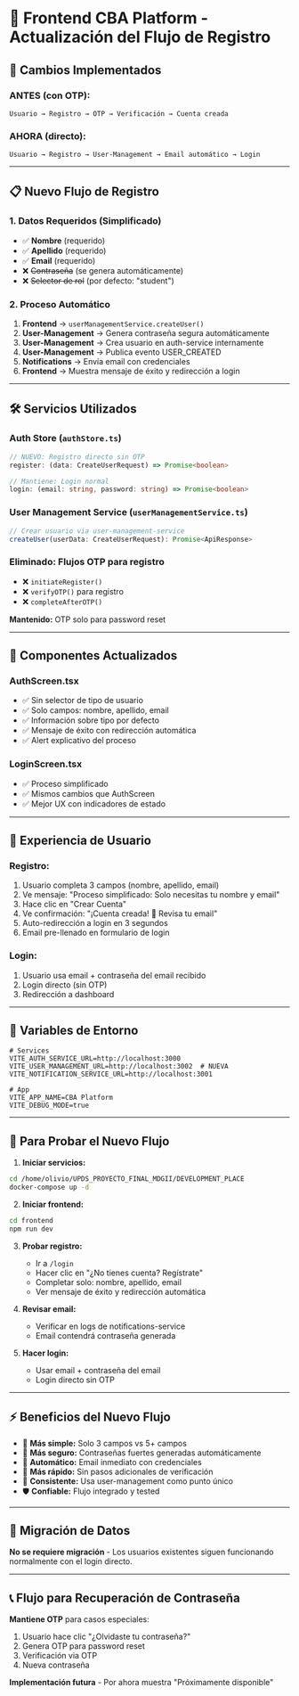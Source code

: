 # 🚀 Frontend CBA Platform - Actualización del Flujo de Registro

## 🔄 **Cambios Implementados**

### **ANTES (con OTP):**
```
Usuario → Registro → OTP → Verificación → Cuenta creada
```

### **AHORA (directo):**
```
Usuario → Registro → User-Management → Email automático → Login
```

---

## 📋 **Nuevo Flujo de Registro**

### **1. Datos Requeridos (Simplificado)**
- ✅ **Nombre** (requerido)
- ✅ **Apellido** (requerido) 
- ✅ **Email** (requerido)
- ❌ ~~Contraseña~~ (se genera automáticamente)
- ❌ ~~Selector de rol~~ (por defecto: "student")

### **2. Proceso Automático**
1. **Frontend** → `userManagementService.createUser()`
2. **User-Management** → Genera contraseña segura automáticamente
3. **User-Management** → Crea usuario en auth-service internamente
4. **User-Management** → Publica evento USER_CREATED
5. **Notifications** → Envía email con credenciales
6. **Frontend** → Muestra mensaje de éxito y redirección a login

---

## 🛠️ **Servicios Utilizados**

### **Auth Store** (`authStore.ts`)
```typescript
// NUEVO: Registro directo sin OTP
register: (data: CreateUserRequest) => Promise<boolean>

// Mantiene: Login normal
login: (email: string, password: string) => Promise<boolean>
```

### **User Management Service** (`userManagementService.ts`)
```typescript
// Crear usuario via user-management-service  
createUser(userData: CreateUserRequest): Promise<ApiResponse>
```

### **Eliminado:** Flujos OTP para registro
- ❌ `initiateRegister()`
- ❌ `verifyOTP()` para registro
- ❌ `completeAfterOTP()`

**Mantenido:** OTP solo para password reset

---

## 🎨 **Componentes Actualizados**

### **AuthScreen.tsx** 
- ✅ Sin selector de tipo de usuario
- ✅ Solo campos: nombre, apellido, email
- ✅ Información sobre tipo por defecto
- ✅ Mensaje de éxito con redirección automática
- ✅ Alert explicativo del proceso

### **LoginScreen.tsx**
- ✅ Proceso simplificado
- ✅ Mismos cambios que AuthScreen
- ✅ Mejor UX con indicadores de estado

---

## 📱 **Experiencia de Usuario**

### **Registro:**
1. Usuario completa 3 campos (nombre, apellido, email)
2. Ve mensaje: "Proceso simplificado: Solo necesitas tu nombre y email"
3. Hace clic en "Crear Cuenta"
4. Ve confirmación: "¡Cuenta creada! 📧 Revisa tu email"
5. Auto-redirección a login en 3 segundos
6. Email pre-llenado en formulario de login

### **Login:**
1. Usuario usa email + contraseña del email recibido
2. Login directo (sin OTP)
3. Redirección a dashboard

---

## 🔧 **Variables de Entorno**

```env
# Services
VITE_AUTH_SERVICE_URL=http://localhost:3000
VITE_USER_MANAGEMENT_URL=http://localhost:3002  # NUEVA
VITE_NOTIFICATION_SERVICE_URL=http://localhost:3001

# App
VITE_APP_NAME=CBA Platform
VITE_DEBUG_MODE=true
```

---

## 🚀 **Para Probar el Nuevo Flujo**

1. **Iniciar servicios:**
```bash
cd /home/olivio/UPDS_PROYECTO_FINAL_MDGII/DEVELOPMENT_PLACE
docker-compose up -d
```

2. **Iniciar frontend:**
```bash
cd frontend
npm run dev
```

3. **Probar registro:**
   - Ir a `/login` 
   - Hacer clic en "¿No tienes cuenta? Regístrate"
   - Completar solo: nombre, apellido, email
   - Ver mensaje de éxito y redirección automática

4. **Revisar email:**
   - Verificar en logs de notifications-service
   - Email contendrá contraseña generada

5. **Hacer login:**
   - Usar email + contraseña del email
   - Login directo sin OTP

---

## ⚡ **Beneficios del Nuevo Flujo**

- 🎯 **Más simple:** Solo 3 campos vs 5+ campos
- 🔐 **Más seguro:** Contraseñas fuertes generadas automáticamente  
- 📧 **Automático:** Email inmediato con credenciales
- 🚀 **Más rápido:** Sin pasos adicionales de verificación
- 👥 **Consistente:** Usa user-management como punto único
- 🛡️ **Confiable:** Flujo integrado y tested

---

## 🔄 **Migración de Datos**

**No se requiere migración** - Los usuarios existentes siguen funcionando normalmente con el login directo.

---

## 📞 **Flujo para Recuperación de Contraseña**

**Mantiene OTP** para casos especiales:
1. Usuario hace clic "¿Olvidaste tu contraseña?"
2. Genera OTP para password reset
3. Verificación via OTP
4. Nueva contraseña

**Implementación futura** - Por ahora muestra "Próximamente disponible"
